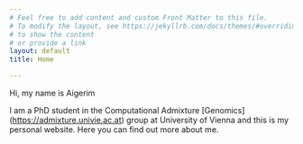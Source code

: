 ```yaml
---
# Feel free to add content and custom Front Matter to this file.
# To modify the layout, see https://jekyllrb.com/docs/themes/#overriding-theme-defaults
# to show the content
# or provide a link
layout: default
title: Home

---
```


Hi, my name is Aigerim

I am a PhD student in the Computational Admixture [Genomics] (https://admixture.univie.ac.at) group at University of Vienna and this is my personal website. Here you can find out more about me.
